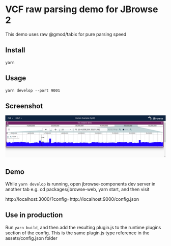 # VCF raw parsing demo for JBrowse 2

This demo uses raw @gmod/tabix for pure parsing speed

## Install

    yarn

## Usage

    yarn develop --port 9001

## Screenshot

![](img/1.png)

## Demo

While `yarn develop` is running, open jbrowse-components dev server
in another tab e.g. cd packages/jbrowse-web, yarn start, and then visit

http://localhost:3000/?config=http://localhost:9000/config.json

## Use in production

Run `yarn build`, and then add the resulting plugin.js to the runtime plugins
section of the config. This is the same plugin.js type reference in the
assets/config.json folder
